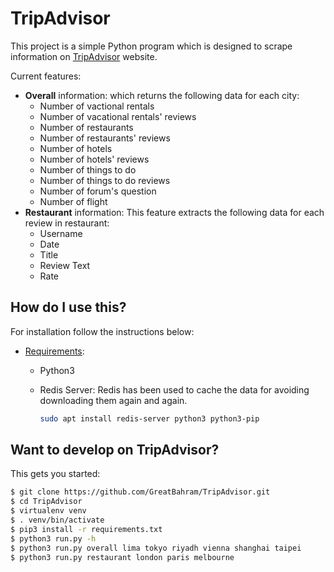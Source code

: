 # TripAdvisor

This project is a simple Python program which is designed to scrape information on [TripAdvisor](https://www.tripadvisor.com/) website.

Current features:

* **Overall** information: which returns the following data for each city:
   * Number of vactional rentals
   * Number of vacational rentals' reviews
   * Number of restaurants
   * Number of restaurants' reviews
   * Number of hotels
   * Number of hotels' reviews
   * Number of things to do
   * Number of things to do reviews
   * Number of forum's question
   * Number of flight
* **Restaurant** information: This feature extracts the following data for each review in restaurant:
   * Username
   * Date
   * Title
   * Review Text
   * Rate

## How do I use this?

For installation follow the instructions below:

* [Requirements](#):

  * Python3

  * Redis Server: Redis has been used to cache the data for avoiding downloading them again and again.

    ```bash
    sudo apt install redis-server python3 python3-pip
    ```

## Want to develop on TripAdvisor?

This gets you started:

```bash
$ git clone https://github.com/GreatBahram/TripAdvisor.git
$ cd TripAdvisor
$ virtualenv venv
$ . venv/bin/activate
$ pip3 install -r requirements.txt 
$ python3 run.py -h
$ python3 run.py overall lima tokyo riyadh vienna shanghai taipei
$ python3 run.py restaurant london paris melbourne
```
